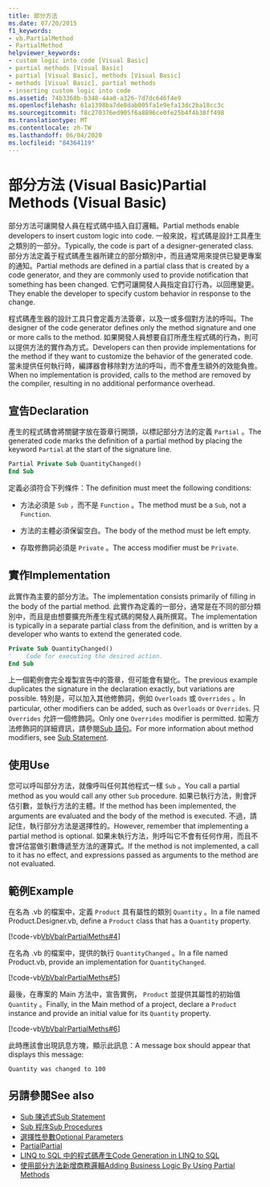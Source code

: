```yaml
---
title: 部分方法
ms.date: 07/20/2015
f1_keywords:
- vb.PartialMethod
- PartialMethod
helpviewer_keywords:
- custom logic into code [Visual Basic]
- partial methods [Visual Basic]
- partial [Visual Basic], methods [Visual Basic]
- methods [Visual Basic], partial methods
- inserting custom logic into code
ms.assetid: 74b3368b-b348-44a0-a326-7d7dc646f4e9
ms.openlocfilehash: 61a1398ba7de8dab005fa1e9efa13dc2ba18cc3c
ms.sourcegitcommit: f8c270376ed905f6a8896ce0fe25b4f4b38ff498
ms.translationtype: MT
ms.contentlocale: zh-TW
ms.lasthandoff: 06/04/2020
ms.locfileid: "84364119"
---
```

# <a name="partial-methods-visual-basic"></a><span data-ttu-id="9c35e-102">部分方法 (Visual Basic)</span><span class="sxs-lookup"><span data-stu-id="9c35e-102">Partial Methods (Visual Basic)</span></span>
<span data-ttu-id="9c35e-103">部分方法可讓開發人員在程式碼中插入自訂邏輯。</span><span class="sxs-lookup"><span data-stu-id="9c35e-103">Partial methods enable developers to insert custom logic into code.</span></span> <span data-ttu-id="9c35e-104">一般來說，程式碼是設計工具產生之類別的一部分。</span><span class="sxs-lookup"><span data-stu-id="9c35e-104">Typically, the code is part of a designer-generated class.</span></span> <span data-ttu-id="9c35e-105">部分方法定義于程式碼產生器所建立的部分類別中，而且通常用來提供已變更專案的通知。</span><span class="sxs-lookup"><span data-stu-id="9c35e-105">Partial methods are defined in a partial class that is created by a code generator, and they are commonly used to provide notification that something has been changed.</span></span> <span data-ttu-id="9c35e-106">它們可讓開發人員指定自訂行為，以回應變更。</span><span class="sxs-lookup"><span data-stu-id="9c35e-106">They enable the developer to specify custom behavior in response to the change.</span></span>  
  
 <span data-ttu-id="9c35e-107">程式碼產生器的設計工具只會定義方法簽章，以及一或多個對方法的呼叫。</span><span class="sxs-lookup"><span data-stu-id="9c35e-107">The designer of the code generator defines only the method signature and one or more calls to the method.</span></span> <span data-ttu-id="9c35e-108">如果開發人員想要自訂所產生程式碼的行為，則可以提供方法的實作為方式。</span><span class="sxs-lookup"><span data-stu-id="9c35e-108">Developers can then provide implementations for the method if they want to customize the behavior of the generated code.</span></span> <span data-ttu-id="9c35e-109">當未提供任何執行時，編譯器會移除對方法的呼叫，而不會產生額外的效能負擔。</span><span class="sxs-lookup"><span data-stu-id="9c35e-109">When no implementation is provided, calls to the method are removed by the compiler, resulting in no additional performance overhead.</span></span>  
  
## <a name="declaration"></a><span data-ttu-id="9c35e-110">宣告</span><span class="sxs-lookup"><span data-stu-id="9c35e-110">Declaration</span></span>  
 <span data-ttu-id="9c35e-111">產生的程式碼會將關鍵字放在簽章行開頭，以標記部分方法的定義 `Partial` 。</span><span class="sxs-lookup"><span data-stu-id="9c35e-111">The generated code marks the definition of a partial method by placing the keyword `Partial` at the start of the signature line.</span></span>  
  
```vb  
Partial Private Sub QuantityChanged()  
End Sub  
```  
  
 <span data-ttu-id="9c35e-112">定義必須符合下列條件：</span><span class="sxs-lookup"><span data-stu-id="9c35e-112">The definition must meet the following conditions:</span></span>  
  
- <span data-ttu-id="9c35e-113">方法必須是 `Sub` ，而不是 `Function` 。</span><span class="sxs-lookup"><span data-stu-id="9c35e-113">The method must be a `Sub`, not a `Function`.</span></span>  
  
- <span data-ttu-id="9c35e-114">方法的主體必須保留空白。</span><span class="sxs-lookup"><span data-stu-id="9c35e-114">The body of the method must be left empty.</span></span>  
  
- <span data-ttu-id="9c35e-115">存取修飾詞必須是 `Private` 。</span><span class="sxs-lookup"><span data-stu-id="9c35e-115">The access modifier must be `Private`.</span></span>  
  
## <a name="implementation"></a><span data-ttu-id="9c35e-116">實作</span><span class="sxs-lookup"><span data-stu-id="9c35e-116">Implementation</span></span>  
 <span data-ttu-id="9c35e-117">此實作為主要的部分方法。</span><span class="sxs-lookup"><span data-stu-id="9c35e-117">The implementation consists primarily of filling in the body of the partial method.</span></span> <span data-ttu-id="9c35e-118">此實作為定義的一部分，通常是在不同的部分類別中，而且是由想要擴充所產生程式碼的開發人員所撰寫。</span><span class="sxs-lookup"><span data-stu-id="9c35e-118">The implementation is typically in a separate partial class from the definition, and is written by a developer who wants to extend the generated code.</span></span>  
  
```vb  
Private Sub QuantityChanged()  
'    Code for executing the desired action.  
End Sub  
```  
  
 <span data-ttu-id="9c35e-119">上一個範例會完全複製宣告中的簽章，但可能會有變化。</span><span class="sxs-lookup"><span data-stu-id="9c35e-119">The previous example duplicates the signature in the declaration exactly, but variations are possible.</span></span> <span data-ttu-id="9c35e-120">特別是，可以加入其他修飾詞，例如 `Overloads` 或 `Overrides` 。</span><span class="sxs-lookup"><span data-stu-id="9c35e-120">In particular, other modifiers can be added, such as `Overloads` or `Overrides`.</span></span> <span data-ttu-id="9c35e-121">只 `Overrides` 允許一個修飾詞。</span><span class="sxs-lookup"><span data-stu-id="9c35e-121">Only one `Overrides` modifier is permitted.</span></span> <span data-ttu-id="9c35e-122">如需方法修飾詞的詳細資訊，請參閱[Sub 語句](../../../language-reference/statements/sub-statement.md)。</span><span class="sxs-lookup"><span data-stu-id="9c35e-122">For more information about method modifiers, see [Sub Statement](../../../language-reference/statements/sub-statement.md).</span></span>  
  
## <a name="use"></a><span data-ttu-id="9c35e-123">使用</span><span class="sxs-lookup"><span data-stu-id="9c35e-123">Use</span></span>  
 <span data-ttu-id="9c35e-124">您可以呼叫部分方法，就像呼叫任何其他程式一樣 `Sub` 。</span><span class="sxs-lookup"><span data-stu-id="9c35e-124">You call a partial method as you would call any other `Sub` procedure.</span></span> <span data-ttu-id="9c35e-125">如果已執行方法，則會評估引數，並執行方法的主體。</span><span class="sxs-lookup"><span data-stu-id="9c35e-125">If the method has been implemented, the arguments are evaluated and the body of the method is executed.</span></span> <span data-ttu-id="9c35e-126">不過，請記住，執行部分方法是選擇性的。</span><span class="sxs-lookup"><span data-stu-id="9c35e-126">However, remember that implementing a partial method is optional.</span></span> <span data-ttu-id="9c35e-127">如果未執行方法，則呼叫它不會有任何作用，而且不會評估當做引數傳遞至方法的運算式。</span><span class="sxs-lookup"><span data-stu-id="9c35e-127">If the method is not implemented, a call to it has no effect, and expressions passed as arguments to the method are not evaluated.</span></span>  
  
## <a name="example"></a><span data-ttu-id="9c35e-128">範例</span><span class="sxs-lookup"><span data-stu-id="9c35e-128">Example</span></span>  
 <span data-ttu-id="9c35e-129">在名為 .vb 的檔案中，定義 `Product` 具有屬性的類別 `Quantity` 。</span><span class="sxs-lookup"><span data-stu-id="9c35e-129">In a file named Product.Designer.vb, define a `Product` class that has a `Quantity` property.</span></span>  
  
 [!code-vb[VbVbalrPartialMeths#4](~/samples/snippets/visualbasic/VS_Snippets_VBCSharp/VbVbalrPartialMeths/VB/Class1.vb#4)]  
  
 <span data-ttu-id="9c35e-130">在名為 .vb 的檔案中，提供的執行 `QuantityChanged` 。</span><span class="sxs-lookup"><span data-stu-id="9c35e-130">In a file named Product.vb, provide an implementation for `QuantityChanged`.</span></span>  
  
 [!code-vb[VbVbalrPartialMeths#5](~/samples/snippets/visualbasic/VS_Snippets_VBCSharp/VbVbalrPartialMeths/VB/Class1.vb#5)]  
  
 <span data-ttu-id="9c35e-131">最後，在專案的 Main 方法中，宣告實例， `Product` 並提供其屬性的初始值 `Quantity` 。</span><span class="sxs-lookup"><span data-stu-id="9c35e-131">Finally, in the Main method of a project, declare a `Product` instance and provide an initial value for its `Quantity` property.</span></span>  
  
 [!code-vb[VbVbalrPartialMeths#6](~/samples/snippets/visualbasic/VS_Snippets_VBCSharp/VbVbalrPartialMeths/VB/Class1.vb#6)]  
  
 <span data-ttu-id="9c35e-132">此時應該會出現訊息方塊，顯示此訊息：</span><span class="sxs-lookup"><span data-stu-id="9c35e-132">A message box should appear that displays this message:</span></span>  
  
 `Quantity was changed to 100`  
  
## <a name="see-also"></a><span data-ttu-id="9c35e-133">另請參閱</span><span class="sxs-lookup"><span data-stu-id="9c35e-133">See also</span></span>

- [<span data-ttu-id="9c35e-134">Sub 陳述式</span><span class="sxs-lookup"><span data-stu-id="9c35e-134">Sub Statement</span></span>](../../../language-reference/statements/sub-statement.md)
- [<span data-ttu-id="9c35e-135">Sub 程序</span><span class="sxs-lookup"><span data-stu-id="9c35e-135">Sub Procedures</span></span>](./sub-procedures.md)
- [<span data-ttu-id="9c35e-136">選擇性參數</span><span class="sxs-lookup"><span data-stu-id="9c35e-136">Optional Parameters</span></span>](./optional-parameters.md)
- [<span data-ttu-id="9c35e-137">Partial</span><span class="sxs-lookup"><span data-stu-id="9c35e-137">Partial</span></span>](../../../language-reference/modifiers/partial.md)
- [<span data-ttu-id="9c35e-138">LINQ to SQL 中的程式碼產生</span><span class="sxs-lookup"><span data-stu-id="9c35e-138">Code Generation in LINQ to SQL</span></span>](../../../../framework/data/adonet/sql/linq/code-generation-in-linq-to-sql.md)
- [<span data-ttu-id="9c35e-139">使用部分方法新增商務邏輯</span><span class="sxs-lookup"><span data-stu-id="9c35e-139">Adding Business Logic By Using Partial Methods</span></span>](../../../../framework/data/adonet/sql/linq/adding-business-logic-by-using-partial-methods.md)

